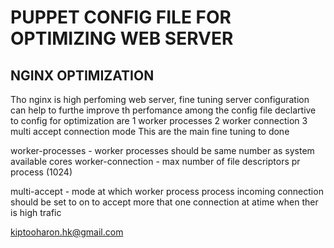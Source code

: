 # PUPPET CONFIG FILE FOR OPTIMIZING WEB SERVER
NGINX OPTIMIZATION
--------------------------------------
Tho nginx is high perfoming web server, fine tuning server configuration
can help to furthe improve th perfomance among the config file declartive 
to config for optimization are
1 worker processes
2 worker connection
3 multi accept connection mode
This are the main fine tuning to  done

worker-processes - worker processes should be same number as system available
cores
worker-connection - max number of file descriptors pr process (1024)

multi-accept - mode at which worker process process incoming connection
should be set to on to accept more that one connection at atime when ther is
high trafic


<kiptooharon.hk@gmail.com> 
